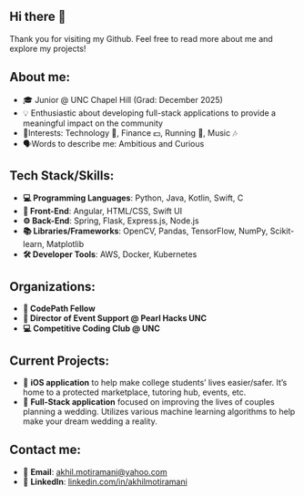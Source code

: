 ## Hi there 👋

<!--
**akhilmotiramani/akhilmotiramani** is a ✨ _special_ ✨ repository because its `README.md` (this file) appears on your GitHub profile.

Here are some ideas to get you started:

- 🔭 I’m currently working on ...
- 🌱 I’m currently learning ...
- 👯 I’m looking to collaborate on ...
- 🤔 I’m looking for help with ...
- 💬 Ask me about ...
- 📫 How to reach me: ...
- 😄 Pronouns: ...
- ⚡ Fun fact: ...
-->


Thank you for visiting my Github. Feel free to read more about me and explore my projects! 
## About me: 
- 🎓 Junior @ UNC Chapel Hill (Grad: December 2025)
- 💡 Enthusiastic about developing full-stack applications to provide a meaningful impact on the community
- 👀Interests: Technology 📱, Finance 💵, Running 🏃, Music 🎶
- 🗣️Words to describe me: Ambitious and Curious
## Tech Stack/Skills:
- **💻 Programming Languages**: Python, Java, Kotlin, Swift, C
- **🎨 Front-End**: Angular, HTML/CSS, Swift UI
- **⚙️ Back-End**: Spring, Flask, Express.js, Node.js
- **📚 Libraries/Frameworks**: OpenCV, Pandas, TensorFlow, NumPy, Scikit-learn, Matplotlib
- **🛠️ Developer Tools**: AWS, Docker, Kubernetes
## Organizations:
-  **🚀 CodePath Fellow**
- **🎤 Director of Event Support @ Pearl Hacks UNC**
- **💻 Competitive Coding Club @ UNC**
##  Current Projects:
- 📱 **iOS application** to help make college students’ lives easier/safer. It’s home to a protected marketplace, tutoring hub, events, etc.
- 💍 **Full-Stack application** focused on improving the lives of couples planning a wedding. Utilizes various machine learning algorithms to help make your dream wedding a reality.
## Contact me: 
- 📧 **Email**: [akhil.motiramani@yahoo.com](mailto:akhil.motiramani@yahoo.com)
- 🔗 **LinkedIn**: [linkedin.com/in/akhilmotiramani](https://linkedin.com/in/akhilmotiramani)
